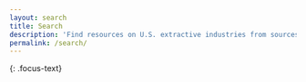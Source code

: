 ```yaml
---
layout: search
title: Search
description: 'Find resources on U.S. extractive industries from sources both inside and outside government.'
permalink: /search/
---
```


{: .focus-text}
